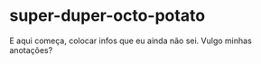 # super-duper-octo-potato

E aqui começa, colocar infos que eu ainda não sei.
Vulgo minhas anotações?

